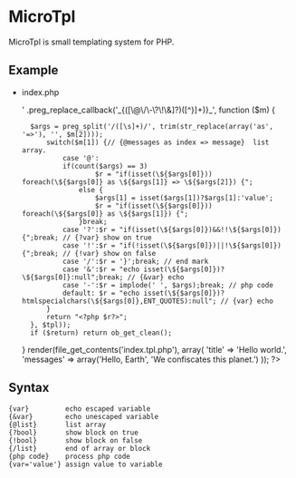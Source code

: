 # MicroTpl

MicroTpl is small templating system for PHP.

## Example



* index.php

    <?php
    function render($tpl, $data = array(), $return = false) {
        if ($return) ob_start();
        extract($data);
        eval('?>' .preg_replace_callback('_{([\@\/\-\?\!\&]?)([^}]+)}_', function ($m) {
        $args = preg_split('/([\s]+)/', trim(str_replace(array('as', '=>'), '', $m[2])));
            switch($m[1]) {// {@messages as index => message}  list array. 
                case '@':
                if(count($args) == 3)
                        $r = "if(isset(\${$args[0]})) foreach(\${$args[0]} as \${$args[1]} => \${$args[2]}) {";
                    else {
                        $args[1] = isset($args[1])?$args[1]:'value';
                        $r = "if(isset(\${$args[0]})) foreach(\${$args[0]} as \${$args[1]}) {";
                    }break;
                case '?':$r = "if(isset(\${$args[0]})&&!!\${$args[0]}){";break; // {?var} show on true
                case '!':$r = "if(!isset(\${$args[0]})||!\${$args[0]}){";break; // {!var} show on false
                case '/':$r = '}';break; // end mark
                case '&':$r = "echo isset(\${$args[0]})?\${$args[0]}:null";break; // {&var} echo 
                case '-':$r = implode(' ', $args);break; // php code
                default: $r = "echo isset(\${$args[0]})?htmlspecialchars(\${$args[0]},ENT_QUOTES):null"; // {var} echo 
            }
            return "<?php $r?>";    
        }, $tpl));
        if ($return) return ob_get_clean();
    }
    render(file_get_contents('index.tpl.php'), array(
        'title' => 'Hello world.', 
        'messages' => array('Hello, Earth', 'We confiscates this planet.')
    ));
    ?>

## Syntax

    {var}         echo escaped variable
    {&var}        echo unescaped variable
    {@list}       list array
    {?bool}       show block on true
    {!bool}       show block on false
    {/list}       end of array or block
    {php code}    process php code
    {var='value'} assign value to variable
